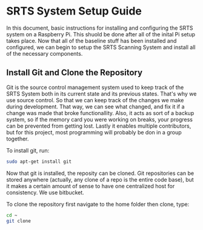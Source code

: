 # SRTS System Setup Guide

In this document, basic instructions for installing and configuring the SRTS
system on a Raspberry Pi. This shuold be done after all of the inital Pi
setup takes place.
Now that all of the baseline stuff has been installed and configured, we can
begin to setup the SRTS Scanning System and install all of the necessary
components.

## Install Git and Clone the Repository

Git is the source control management system used to keep track of the SRTS
System both in its current state and its previous states. That's why we use
source control. So that we can keep track of the changes we make during
development. That way, we can see what changed, and fix it if a change was
made that broke functionallity. Also, it acts as sort of a backup system, so
if the memory card you were working on breaks, your progress can be prevented
from getting lost. Lastly it enables multiple contributors, but for this
project, most programming will probably be don in a group together.

To install git, run:
```bash
sudo apt-get install git
```

Now that git is installed, the reposity can be cloned. Git repositories can
be stored anywhere (actually, any clone of a repo is the entire code base),
but it makes a certain amount of sense to have one centralized host for
consistency. We use bitbucket.

To clone the repository first navigate to the home folder then clone, type:
```bash
cd ~
git clone 
```